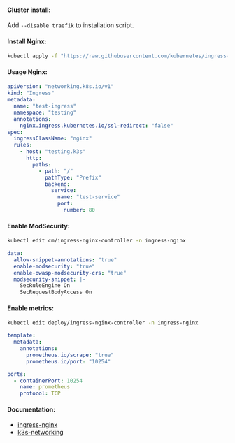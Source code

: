 #### Cluster install:
Add `--disable traefik` to installation script.

#### Install Nginx:
```bash
kubectl apply -f "https://raw.githubusercontent.com/kubernetes/ingress-nginx/controller-v1.4.0/deploy/static/provider/cloud/deploy.yaml"
```

#### Usage Nginx:
```yaml
apiVersion: "networking.k8s.io/v1"
kind: "Ingress"
metadata:
  name: "test-ingress"
  namespace: "testing"
  annotations:
    nginx.ingress.kubernetes.io/ssl-redirect: "false"
spec:
  ingressClassName: "nginx"
  rules:
    - host: "testing.k3s"
      http:
        paths:
          - path: "/"
            pathType: "Prefix"
            backend:
              service:
                name: "test-service"
                port:
                  number: 80
```

#### Enable ModSecurity:
```bash
kubectl edit cm/ingress-nginx-controller -n ingress-nginx
```
```yaml
data:
  allow-snippet-annotations: "true"
  enable-modsecurity: "true"
  enable-owasp-modsecurity-crs: "true"
  modsecurity-snippet: |-
    SecRuleEngine On
    SecRequestBodyAccess On
```

#### Enable metrics:
```bash
kubectl edit deploy/ingress-nginx-controller -n ingress-nginx
```
```yaml
template:
  metadata:
    annotations:
      prometheus.io/scrape: "true"
      prometheus.io/port: "10254"
```
```yaml
ports:
  - containerPort: 10254
    name: prometheus
    protocol: TCP
```

#### Documentation:
- [ingress-nginx](https://github.com/kubernetes/ingress-nginx/)
- [k3s-networking](https://docs.k3s.io/networking)
